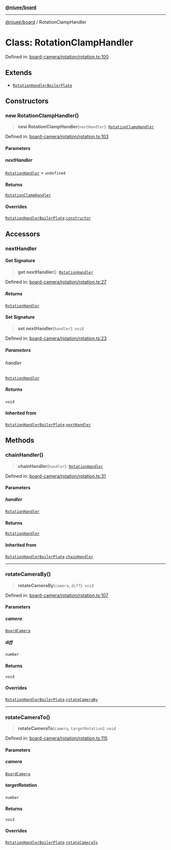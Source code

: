 [**@niuee/board**](../README.md)

***

[@niuee/board](../globals.md) / RotationClampHandler

# Class: RotationClampHandler

Defined in: [board-camera/rotation/rotation.ts:100](https://github.com/niuee/board/blob/cc09a87e934160adef876c4e11d51fd97e78653d/src/board-camera/rotation/rotation.ts#L100)

## Extends

- [`RotationHandlerBoilerPlate`](RotationHandlerBoilerPlate.md)

## Constructors

### new RotationClampHandler()

> **new RotationClampHandler**(`nextHandler`): [`RotationClampHandler`](RotationClampHandler.md)

Defined in: [board-camera/rotation/rotation.ts:103](https://github.com/niuee/board/blob/cc09a87e934160adef876c4e11d51fd97e78653d/src/board-camera/rotation/rotation.ts#L103)

#### Parameters

##### nextHandler

[`RotationHandler`](../interfaces/RotationHandler.md) = `undefined`

#### Returns

[`RotationClampHandler`](RotationClampHandler.md)

#### Overrides

[`RotationHandlerBoilerPlate`](RotationHandlerBoilerPlate.md).[`constructor`](RotationHandlerBoilerPlate.md#constructors)

## Accessors

### nextHandler

#### Get Signature

> **get** **nextHandler**(): [`RotationHandler`](../interfaces/RotationHandler.md)

Defined in: [board-camera/rotation/rotation.ts:27](https://github.com/niuee/board/blob/cc09a87e934160adef876c4e11d51fd97e78653d/src/board-camera/rotation/rotation.ts#L27)

##### Returns

[`RotationHandler`](../interfaces/RotationHandler.md)

#### Set Signature

> **set** **nextHandler**(`handler`): `void`

Defined in: [board-camera/rotation/rotation.ts:23](https://github.com/niuee/board/blob/cc09a87e934160adef876c4e11d51fd97e78653d/src/board-camera/rotation/rotation.ts#L23)

##### Parameters

###### handler

[`RotationHandler`](../interfaces/RotationHandler.md)

##### Returns

`void`

#### Inherited from

[`RotationHandlerBoilerPlate`](RotationHandlerBoilerPlate.md).[`nextHandler`](RotationHandlerBoilerPlate.md#nexthandler-1)

## Methods

### chainHandler()

> **chainHandler**(`handler`): [`RotationHandler`](../interfaces/RotationHandler.md)

Defined in: [board-camera/rotation/rotation.ts:31](https://github.com/niuee/board/blob/cc09a87e934160adef876c4e11d51fd97e78653d/src/board-camera/rotation/rotation.ts#L31)

#### Parameters

##### handler

[`RotationHandler`](../interfaces/RotationHandler.md)

#### Returns

[`RotationHandler`](../interfaces/RotationHandler.md)

#### Inherited from

[`RotationHandlerBoilerPlate`](RotationHandlerBoilerPlate.md).[`chainHandler`](RotationHandlerBoilerPlate.md#chainhandler)

***

### rotateCameraBy()

> **rotateCameraBy**(`camera`, `diff`): `void`

Defined in: [board-camera/rotation/rotation.ts:107](https://github.com/niuee/board/blob/cc09a87e934160adef876c4e11d51fd97e78653d/src/board-camera/rotation/rotation.ts#L107)

#### Parameters

##### camera

[`BoardCamera`](../interfaces/BoardCamera.md)

##### diff

`number`

#### Returns

`void`

#### Overrides

[`RotationHandlerBoilerPlate`](RotationHandlerBoilerPlate.md).[`rotateCameraBy`](RotationHandlerBoilerPlate.md#rotatecameraby)

***

### rotateCameraTo()

> **rotateCameraTo**(`camera`, `targetRotation`): `void`

Defined in: [board-camera/rotation/rotation.ts:115](https://github.com/niuee/board/blob/cc09a87e934160adef876c4e11d51fd97e78653d/src/board-camera/rotation/rotation.ts#L115)

#### Parameters

##### camera

[`BoardCamera`](../interfaces/BoardCamera.md)

##### targetRotation

`number`

#### Returns

`void`

#### Overrides

[`RotationHandlerBoilerPlate`](RotationHandlerBoilerPlate.md).[`rotateCameraTo`](RotationHandlerBoilerPlate.md#rotatecamerato)
